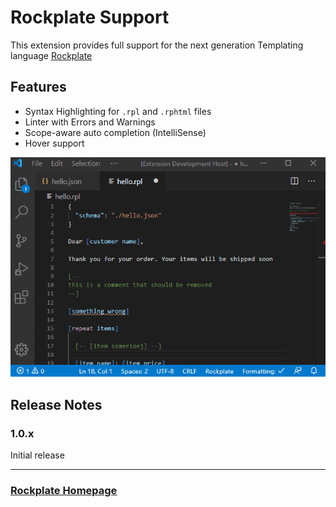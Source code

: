 # Rockplate Support

This extension provides full support for the next generation Templating language [Rockplate](https://rockplate.github.io/)

## Features

- Syntax Highlighting for `.rpl` and `.rphtml` files
- Linter with Errors and Warnings
- Scope-aware auto completion (IntelliSense)
- Hover support

![Rockplate Demo](images/rockplate-demo.gif)

## Release Notes

### 1.0.x

Initial release

---

### [Rockplate Homepage](https://rockplate.github.io/)
